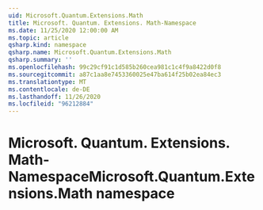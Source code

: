 ```yaml
---
uid: Microsoft.Quantum.Extensions.Math
title: Microsoft. Quantum. Extensions. Math-Namespace
ms.date: 11/25/2020 12:00:00 AM
ms.topic: article
qsharp.kind: namespace
qsharp.name: Microsoft.Quantum.Extensions.Math
qsharp.summary: ''
ms.openlocfilehash: 99c29cf91c1d585b260cea981c1c4f9a8422d0f8
ms.sourcegitcommit: a87c1aa8e7453360025e47ba614f25b02ea84ec3
ms.translationtype: MT
ms.contentlocale: de-DE
ms.lasthandoff: 11/26/2020
ms.locfileid: "96212884"
---
```

# <a name="microsoftquantumextensionsmath-namespace"></a><span data-ttu-id="4fca8-102">Microsoft. Quantum. Extensions. Math-Namespace</span><span class="sxs-lookup"><span data-stu-id="4fca8-102">Microsoft.Quantum.Extensions.Math namespace</span></span>




